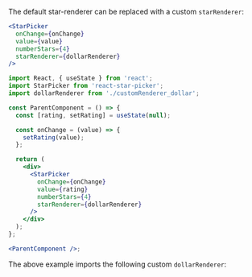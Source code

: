 The default star-renderer can be replaced with a custom `starRenderer`:

```jsx static
<StarPicker
  onChange={onChange}
  value={value}
  numberStars={4}
  starRenderer={dollarRenderer}
/>
```

```jsx noeditor
import React, { useState } from 'react';
import StarPicker from 'react-star-picker';
import dollarRenderer from './customRenderer_dollar';

const ParentComponent = () => {
  const [rating, setRating] = useState(null);

  const onChange = (value) => {
    setRating(value);
  };

  return (
    <div>
      <StarPicker
        onChange={onChange}
        value={rating}
        numberStars={4}
        starRenderer={dollarRenderer}
      />
    </div>
  );
};

<ParentComponent />;
```

The above example imports the following custom `dollarRenderer`:

```js { "file": "../customRenderer_dollar.jsx", "static": "true" }
```
